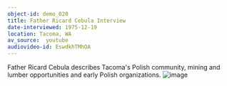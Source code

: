 ```yaml
---
object-id: demo_020
title: Father Ricard Cebula Interview 
date-interviewed: 1975-12-19
location: Tacoma, WA
av_source:  youtube
audiovideo-id: EswdkhTMhOA
---
```


Father Ricard Cebula describes Tacoma's Polish community, mining and lumber opportunities and early Polish organizations. ![image](https://user-images.githubusercontent.com/85772373/166005142-2e352afc-9d67-469b-8452-6a085fbd94b4.png)
